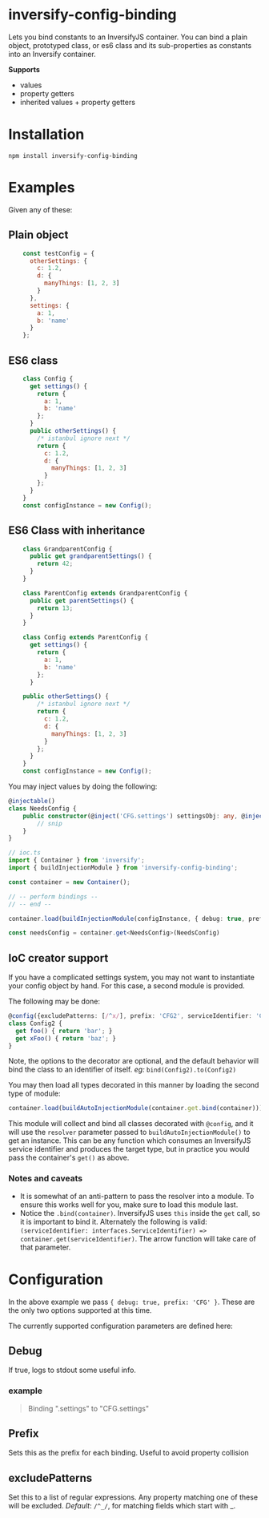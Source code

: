 # inversify-config-binding
Lets you bind constants to an InversifyJS container. You can bind a plain object, prototyped class, or es6 class and its sub-properties as constants into an Inversify container.

**Supports**
- values
- property getters
- inherited values + property getters

# Installation
```shell
npm install inversify-config-binding
```

# Examples

Given any of these:

## Plain object
```js
    const testConfig = {
      otherSettings: {
        c: 1.2,
        d: {
          manyThings: [1, 2, 3]
        }
      },
      settings: {
        a: 1,
        b: 'name'
      }
    };
```

## ES6 class
```js
    class Config {
      get settings() {
        return {
          a: 1,
          b: 'name'
        };
      }
      public otherSettings() {
        /* istanbul ignore next */
        return {
          c: 1.2,
          d: {
            manyThings: [1, 2, 3]
          }
        };
      }
    }
    const configInstance = new Config();
```

## ES6 Class with inheritance
```js
    class GrandparentConfig {
      public get grandparentSettings() {
        return 42;
      }
    }

    class ParentConfig extends GrandparentConfig {
      public get parentSettings() {
        return 13;
      }
    }

    class Config extends ParentConfig {
      get settings() {
        return {
          a: 1,
          b: 'name'
        };
      }

    public otherSettings() {
        /* istanbul ignore next */
        return {
          c: 1.2,
          d: {
            manyThings: [1, 2, 3]
          }
        };
      }
    }
    const configInstance = new Config();

```
You may inject values by doing the following:
```typescript
@injectable()
class NeedsConfig {
    public constructor(@inject('CFG.settings') settingsObj: any, @inject('CFG.settings.a') aString: string) {
        // snip
    }
}

// ioc.ts
import { Container } from 'inversify';
import { buildInjectionModule } from 'inversify-config-binding';

const container = new Container();

// -- perform bindings --
// -- end --

container.load(buildInjectionModule(configInstance, { debug: true, prefix: 'CFG' }));

const needsConfig = container.get<NeedsConfig>(NeedsConfig)
```

## IoC creator support
If you have a complicated settings system, you may not want to instantiate your config object by hand. 
For this case, a second module is provided.

The following may be done:
```typescript
@config({excludePatterns: [/^x/], prefix: 'CFG2', serviceIdentifier: 'Config2' })
class Config2 {
  get foo() { return 'bar'; }
  get xFoo() { return 'baz'; }
}
```
Note, the options to the decorator are optional, and the default behavior will bind the class to an identifier of itself.
*eg:* `bind(Config2).to(Config2)`

You may then load all types decorated in this manner by loading the second type of module:

```typescript
container.load(buildAutoInjectionModule(container.get.bind(container)));
``` 

This module will collect and bind all classes decorated with `@config`, and it will use the `resolver` parameter passed to `buildAutoInjectionModule()` to get an instance. This can be any function which consumes an InversifyJS service identifier and produces the target type, but in practice you would pass the container's `get()` as above.

### Notes and caveats
* It is somewhat of an anti-pattern to pass the resolver into a module. To ensure this works well for you, make sure to load this module last. 
* Notice the `.bind(container)`. InversifyJS uses `this` inside the `get` call, so it is important to bind it. Alternately the following is valid: `(serviceIdentifier: interfaces.ServiceIdentifier) => container.get(serviceIdentifier)`. The arrow function will take care of that parameter.

# Configuration
In the above example we pass `{ debug: true, prefix: 'CFG' }`. These are the only two options supported at this time. 

The currently supported configuration parameters are defined here:

## Debug
If true, logs to stdout some useful info.
### example
> Binding ".settings" to "CFG.settings"

## Prefix
Sets this as the prefix for each binding. Useful to avoid property collision

## excludePatterns
Set this to a list of regular expressions. Any property matching one of these will be excluded. 
*Default*: `/^_/`, for matching fields which start with _. 
